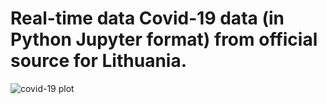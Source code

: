 # Real-time data Covid-19 data (in Python Jupyter format) from official source for Lithuania.

![covid-19 plot](https://raw.githubusercontent.com/alcharkov/reclam-covid19-lt/master/plot.png)
